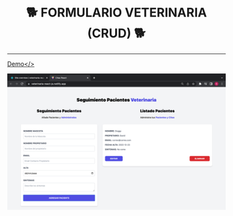 <h1 align="center"> 🐕 FORMULARIO VETERINARIA (CRUD) 🐕 </h1>
<hr />

<a href="#">Demo</>

![Fondo-Portada-Proyecto](https://github.com/Brian-David-01/CITAS-REACT-VITE/blob/main/Imagen%20de%20proyecto.png)
